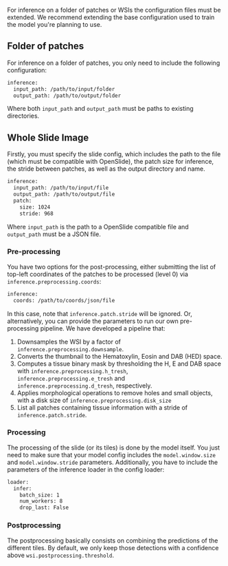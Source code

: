 For inference on a folder of patches or WSIs the configuration files must be extended. We recommend extending the base configuration used to train the model you're planning to use.

## Folder of patches
For inference on a folder of patches, you only need to include the following configuration:
```bash
inference:
  input_path: /path/to/input/folder
  output_path: /path/to/output/folder
```
Where both ```input_path``` and ```output_path``` must be paths to existing directories.

## Whole Slide Image
Firstly, you must specify the slide config, which includes the path to the file (which must be compatible with OpenSlide), the patch size for inference, the stride between patches, as well as the output directory and name. 

```bash
inference:
  input_path: /path/to/input/file
  output_path: /path/to/output/file
  patch:
    size: 1024
    stride: 968
```
Where ```input_path``` is the path to a OpenSlide compatible file and ```output_path``` must be a JSON file. 

### Pre-processing
You have two options for the post-processing, either submitting the list of top-left coordinates of the patches to be processed (level 0) via ```inference.preprocessing.coords```:

```bash
inference:
  coords: /path/to/coords/json/file
```
In this case, note that ```inference.patch.stride``` will be ignored. Or, alternatively, you can provide the parameters to run our own pre-processing pipeline. We have developed a pipeline that:
1. Downsamples the WSI by a factor of ```inference.preprocessing.downsample```.
2. Converts the thumbnail to the Hematoxylin, Eosin and DAB (HED) space.
3. Computes a tissue binary mask by thresholding the H, E and DAB space with ```inference.preprocessing.h_tresh```, ```inference.preprocessing.e_tresh``` and ```inference.preprocessing.d_tresh```, respectively.
4. Applies morphological operations to remove holes and small objects, with a disk size of ```inference.preprocessing.disk_size```
5. List all patches containing tissue information with a stride of ```inference.patch.stride```.

### Processing
The processing of the slide (or its tiles) is done by the model itself. You just need to make sure that your model config includes the ```model.window.size``` and ```model.window.stride``` parameters. Additionally, you have to include the parameters of the inference loader in the config loader:

```bash
loader:
  infer:
    batch_size: 1
    num_workers: 8
    drop_last: False
```

### Postprocessing
The postprocessing basically consists on combining the predictions of the different tiles. By default, we only keep those detections with a confidence above ```wsi.postprocessing.threshold```.